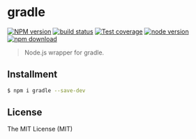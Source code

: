 # gradle

[![NPM version][npm-image]][npm-url]
[![build status][travis-image]][travis-url]
[![Test coverage][coveralls-image]][coveralls-url]
[![node version][node-image]][node-url]
[![npm download][download-image]][download-url]

[npm-image]: https://img.shields.io/npm/v/gradle.svg?style=flat-square
[npm-url]: https://npmjs.org/package/gradle
[travis-image]: https://img.shields.io/travis/macacajs/gradle.svg?style=flat-square
[travis-url]: https://travis-ci.org/macacajs/gradle
[coveralls-image]: https://img.shields.io/coveralls/macacajs/gradle.svg?style=flat-square
[coveralls-url]: https://coveralls.io/r/macacajs/gradle?branch=master
[node-image]: https://img.shields.io/badge/node.js-%3E=_6-green.svg?style=flat-square
[node-url]: http://nodejs.org/download/
[download-image]: https://img.shields.io/npm/dm/gradle.svg?style=flat-square
[download-url]: https://npmjs.org/package/gradle

> Node.js wrapper for gradle.

## Installment

``` bash
$ npm i gradle --save-dev
```

## License

The MIT License (MIT)
